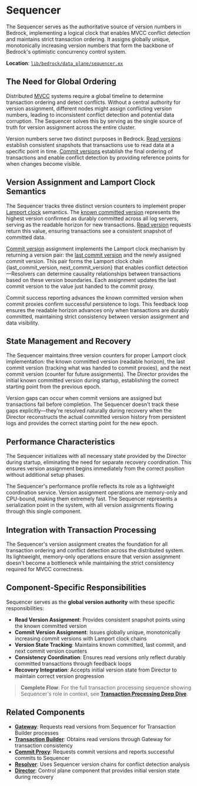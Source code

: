 # Sequencer

The Sequencer serves as the authoritative source of version numbers in Bedrock, implementing a logical clock that enables MVCC conflict detection and maintains strict transaction ordering. It assigns globally unique, monotonically increasing version numbers that form the backbone of Bedrock's optimistic concurrency control system.

**Location**: [`lib/bedrock/data_plane/sequencer.ex`](../../../lib/bedrock/data_plane/sequencer.ex)

## The Need for Global Ordering

Distributed [MVCC](../../../glossary.md#multi-version-concurrency-control) systems require a global timeline to determine transaction ordering and detect conflicts. Without a central authority for version assignment, different nodes might assign conflicting version numbers, leading to inconsistent conflict detection and potential data corruption. The Sequencer solves this by serving as the single source of truth for version assignment across the entire cluster.

Version numbers serve two distinct purposes in Bedrock. [Read versions](../../../glossary.md#read-version) establish consistent snapshots that transactions use to read data at a specific point in time. [Commit versions](../../../glossary.md#commit-version) establish the final ordering of transactions and enable conflict detection by providing reference points for when changes become visible.

## Version Assignment and Lamport Clock Semantics

The Sequencer tracks three distinct version counters to implement proper [Lamport clock](../../../glossary.md#lamport-clock) semantics. The [known committed version](../../../glossary.md#known-committed-version) represents the highest version confirmed as durably committed across all log servers, serving as the readable horizon for new transactions. [Read version](../../../glossary.md#read-version) requests return this value, ensuring transactions see a consistent snapshot of committed data.

[Commit version](../../../glossary.md#commit-version) assignment implements the Lamport clock mechanism by returning a version pair: the [last commit version](../../../glossary.md#last-commit-version) and the newly assigned commit version. This pair forms the Lamport clock chain {last_commit_version, next_commit_version} that enables conflict detection—Resolvers can determine causality relationships between transactions based on these version boundaries. Each assignment updates the last commit version to the value just handed to the commit proxy.

Commit success reporting advances the known committed version when commit proxies confirm successful persistence to logs. This feedback loop ensures the readable horizon advances only when transactions are durably committed, maintaining strict consistency between version assignment and data visibility.

## State Management and Recovery

The Sequencer maintains three version counters for proper Lamport clock implementation: the known committed version (readable horizon), the last commit version (tracking what was handed to commit proxies), and the next commit version (counter for future assignments). The Director provides the initial known committed version during startup, establishing the correct starting point from the previous epoch.

Version gaps can occur when commit versions are assigned but transactions fail before completion. The Sequencer doesn't track these gaps explicitly—they're resolved naturally during recovery when the Director reconstructs the actual committed version history from persistent logs and provides the correct starting point for the new epoch.

## Performance Characteristics

The Sequencer initializes with all necessary state provided by the Director during startup, eliminating the need for separate recovery coordination. This ensures version assignment begins immediately from the correct position without additional setup phases.

The Sequencer's performance profile reflects its role as a lightweight coordination service. Version assignment operations are memory-only and CPU-bound, making them extremely fast. The Sequencer represents a serialization point in the system, with all version assignments flowing through this single component.

## Integration with Transaction Processing

The Sequencer's version assignment creates the foundation for all transaction ordering and conflict detection across the distributed system. Its lightweight, memory-only operations ensure that version assignment doesn't become a bottleneck while maintaining the strict consistency required for MVCC correctness.

## Component-Specific Responsibilities

Sequencer serves as the **global version authority** with these specific responsibilities:

- **Read Version Assignment**: Provides consistent snapshot points using the known committed version
- **Commit Version Assignment**: Issues globally unique, monotonically increasing commit versions with Lamport clock chains
- **Version State Tracking**: Maintains known committed, last commit, and next commit version counters
- **Consistency Coordination**: Ensures read versions only reflect durably committed transactions through feedback loops
- **Recovery Integration**: Accepts initial version state from Director to maintain correct version progression

> **Complete Flow**: For the full transaction processing sequence showing Sequencer's role in context, see **[Transaction Processing Deep Dive](../../../deep-dives/transactions.md)**.

## Related Components

- **[Gateway](../infrastructure/gateway.md)**: Requests read versions from Sequencer for Transaction Builder processes
- **[Transaction Builder](../infrastructure/transaction-builder.md)**: Obtains read versions through Gateway for transaction consistency
- **[Commit Proxy](commit-proxy.md)**: Requests commit versions and reports successful commits to Sequencer
- **[Resolver](resolver.md)**: Uses Sequencer version chains for conflict detection analysis
- **[Director](../control-plane/director.md)**: Control plane component that provides initial version state during recovery
